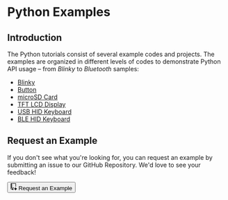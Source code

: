 # Python Examples

## Introduction

The Python tutorials consist of several example codes and projects. The examples are organized in different levels of codes to demonstrate Python API usage – from *Blinky* to *Bluetooth* samples:

* [Blinky](blinky.md)
* [Button](button.md)
* [microSD Card](microsd.md)
* [TFT LCD Display](lcd.md)
* [USB HID Keyboard](usb-keyboard.md)
* [BLE HID Keyboard](ble-keyboard.md)

## Request an Example

If you don't see what you're looking for, you can request an example by submitting an issue to our GitHub Repository. We'd love to see your feedback!

<a href="https://github.com/makerdiary/nrf52840-m2-devkit/issues/new?title=Python%20Example%20Request:%20%3Ctitle%3E"><button class="md-tile md-tile--primary"><svg xmlns="http://www.w3.org/2000/svg" viewBox="0 0 14 16" width="14" height="16"><path fill-rule="evenodd" d="M12 8V1c0-.55-.45-1-1-1H1C.45 0 0 .45 0 1v12c0 .55.45 1 1 1h2v2l1.5-1.5L6 16v-4H3v1H1v-2h7v-1H2V1h9v7h1zM4 2H3v1h1V2zM3 4h1v1H3V4zm1 2H3v1h1V6zm0 3H3V8h1v1zm6 3H8v2h2v2h2v-2h2v-2h-2v-2h-2v2z"></path></svg> Request an Example</button></a>